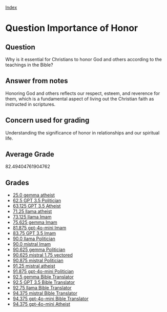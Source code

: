 
[Index](../../index.md)
# Question Importance of Honor
## Question
Why is it essential for Christians to honor God and others according to the teachings in the Bible?

## Answer from notes
Honoring God and others reflects our respect, esteem, and reverence for them, which is a fundamental aspect of living out the Christian faith as instructed in scriptures.

## Concern used for grading
Understanding the significance of honor in relationships and our spiritual life.

## Average Grade
82.49404761904762

## Grades
 * [25.0 gemma atheist](../answers/gemma_atheist/Importance_of_Honor.md)
 * [62.5 GPT 3.5 Politician](../answers/GPT_3.5_Politician/Importance_of_Honor.md)
 * [63.125 GPT 3.5 Atheist](../answers/GPT_3.5_Atheist/Importance_of_Honor.md)
 * [71.25 llama atheist](../answers/llama_atheist/Importance_of_Honor.md)
 * [73.125 llama Imam](../answers/llama_Imam/Importance_of_Honor.md)
 * [75.625 gemma Imam](../answers/gemma_Imam/Importance_of_Honor.md)
 * [81.875 gpt-4o-mini Imam](../answers/gpt-4o-mini_Imam/Importance_of_Honor.md)
 * [83.75 GPT 3.5 Imam](../answers/GPT_3.5_Imam/Importance_of_Honor.md)
 * [90.0 llama Politician](../answers/llama_Politician/Importance_of_Honor.md)
 * [90.0 mistral Imam](../answers/mistral_Imam/Importance_of_Honor.md)
 * [90.625 gemma Politician](../answers/gemma_Politician/Importance_of_Honor.md)
 * [90.625 mistral 1.75 vectored](../answers/mistral_1.75_vectored/Importance_of_Honor.md)
 * [90.875 mistral Politician](../answers/mistral_Politician/Importance_of_Honor.md)
 * [91.25 mistral atheist](../answers/mistral_atheist/Importance_of_Honor.md)
 * [91.875 gpt-4o-mini Politician](../answers/gpt-4o-mini_Politician/Importance_of_Honor.md)
 * [92.5 gemma Bible Translator](../answers/gemma_Bible_Translator/Importance_of_Honor.md)
 * [92.5 GPT 3.5 Bible Translator](../answers/GPT_3.5_Bible_Translator/Importance_of_Honor.md)
 * [92.75 llama Bible Translator](../answers/llama_Bible_Translator/Importance_of_Honor.md)
 * [94.375 mistral Bible Translator](../answers/mistral_Bible_Translator/Importance_of_Honor.md)
 * [94.375 gpt-4o-mini Bible Translator](../answers/gpt-4o-mini_Bible_Translator/Importance_of_Honor.md)
 * [94.375 gpt-4o-mini Atheist](../answers/gpt-4o-mini_Atheist/Importance_of_Honor.md)
